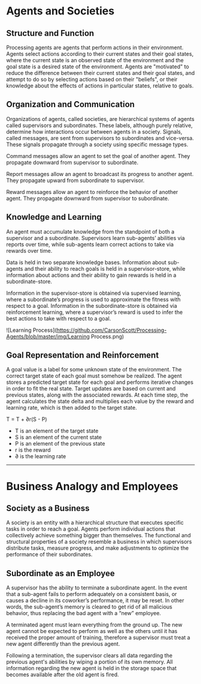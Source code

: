 # Agents and Societies

## Structure and Function

Processing agents are agents that perform actions in their environment. Agents select actions according to their current states and their goal states, where the current state is an observed state of the environment and the goal state is a desired state of the environment. Agents are "motivated" to reduce the difference between their current states and their goal states, and attempt to do so by selecting actions based on their "beliefs", or their knowledge about the effects of actions in particular states, relative to goals.

## Organization and Communication

Organizations of agents, called societies, are hierarchical systems of agents called supervisors and subordinates. These labels, although purely relative, determine how interactions occur between agents in a society. Signals, called messages, are sent from supervisors to subordinates and vice-versa. These signals propagate through a society using specific message types. 

Command messages allow an agent to set the goal of another agent. They propagate downward from supervisor to subordinate.

Report messages allow an agent to broadcast its progress to another agent. They propagate upward from subordinate to supervisor. 

Reward messages allow an agent to reinforce the behavior of another agent. They propagate downward from supervisor to subordinate.


## Knowledge and Learning

An agent must accumulate knowledge from the standpoint of both a supervisor and a subordinate. Supervisors learn sub-agents’ abilities via reports over time, while sub-agents learn correct actions to take via rewards over time.
	
Data is held in two separate knowledge bases. Information about sub-agents and their ability to reach goals is held in a supervisor-store, while information about actions and their ability to gain rewards is held in a subordinate-store.
	
Information in the supervisor-store is obtained via supervised learning, where a subordinate’s progress is used to approximate the fitness with respect to a goal. Information in the subordinate-store is obtained via reinforcement learning, where a supervisor’s reward is used to infer the best actions to take with respect to a goal.

![Learning Process](https://github.com/CarsonScott/Processing-Agents/blob/master/img/Learning Process.png)

## Goal Representation and Reinforcement
A goal value is a label for some unknown state of the environment. The correct target state of each goal must somehow be realized. The agent stores a predicted target state for each goal and performs iterative changes in order to fit the real state. Target updates are based on current and previous states, along with the associated rewards. At each time step, the agent calculates the state delta and multiplies each value by the reward and learning rate, which is then added to the target state.

T  = T  + ∂r(S - P)

- T is an element of the target state
- S is an element of the current state
- P is an element of the previous state
- r is the reward
- ∂ is the learning rate

***

# Business Analogy and Employees

## Society as a Business
A society is an entity with a hierarchical structure that executes specific tasks in order to reach a goal. Agents perform individual actions that collectively achieve something bigger than themselves. The functional and structural properties of a society resemble a business in which supervisors distribute tasks, measure progress, and make adjustments to optimize the performance of their subordinates.

## Subordinate as an Employee
A supervisor has the ability to terminate a subordinate agent. In the event that a sub-agent fails to perform adequately on a consistent basis, or causes a decline in its coworker’s performance, it may be reset. In other words, the sub-agent’s memory is cleared to get rid of all malicious behavior, thus replacing the bad agent with a “new” employee.

A terminated agent must learn everything from the ground up. The new agent cannot be expected to perform as well as the others until it has received the proper amount of training, therefore a supervisor must treat a new agent differently than the previous agent.

Following a termination, the supervisor clears all data regarding the previous agent's abilities by wiping a portion of its own memory. All information regarding the new agent is held in the storage space that becomes available after the old agent is fired.




